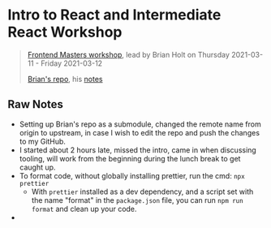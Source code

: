 # Intro to React and Intermediate React Workshop
> [Frontend Masters workshop](https://frontendmasters.com/workshops/complete-react-v6/), lead by Brian Holt on Thursday 2021-03-11 - Friday 2021-03-12
>
> [Brian's repo](https://github.com/btholt/citr-v6-project), his [notes](https://btholt.github.io/complete-intro-to-react-v6/)

## Raw Notes
- Setting up Brian's repo as a submodule, changed the remote name from origin to upstream, in case I wish to edit the repo and push the changes to my GitHub.
- I started about 2 hours late, missed the intro, came in when discussing tooling, will work from the beginning during the lunch break to get caught up.
- To format code, without globally installing prettier, run the cmd: `npx prettier`
  - With `prettier` installed as a dev dependency, and a script set with the name "format" in the `package.json` file, you can run `npm run format` and clean up your code.
-

